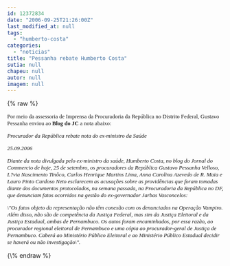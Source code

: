 ```yaml
---
id: 12372834
date: "2006-09-25T21:26:00Z"
last_modified_at: null
tags:
  - "humberto-costa"
categories:
  - "noticias"
title: "Pessanha rebate Humberto Costa"
sutia: null
chapeu: null
autor: null
imagem: null
---
```

{\% raw %}
<p><FONT size=2><FONT face=Verdana size=2></p>
<p><P>Por meio da assessoria de Imprensa da Procuradoria da República no Distrito Federal, Gustavo Pessanha enviou ao <STRONG>Blog do JC</STRONG>&nbsp;a nota abaixo:&nbsp;</P></p>
<p><P><EM>Procurador da República rebate nota do ex-ministro da Saúde</EM></P></FONT></p>
<p><P><EM><FONT face=Verdana>25.09.2006 </FONT></EM></P></p>
<p><P><FONT face=Verdana><EM>Diante da nota divulgada pelo ex-ministro da saúde, Humberto Costa, no blog do Jornal do Commercio de hoje, 25 de setembro, os procuradores da República Gustavo Pessanha Velloso, L?via Nascimento Tinôco, Carlos Henrique Martins Lima, Anna Carolina Azevedo de R. Maia e Lauro Pinto Cardoso Neto esclarecem as acusações sobre as providências que foram tomadas diante dos documentos protocolados, na semana passada, na Procuradoria da República no DF, que denunciam fatos ocorridos na gestão do ex-governador Jarbas Vasconcelos: </EM></FONT></P></p>
<p><P><FONT face=Verdana><EM>\"Os fatos objeto da representação não têm conexão com os denunciados na Operação Vampiro. Além disso, não são de competência da Justiça Federal, mas sim da Justiça Eleitoral e da Justiça Estadual, ambas de Pernambuco. Os autos foram encaminhados, por essa razão, ao procurador regional eleitoral de Pernambuco e uma cópia ao procurador-geral de Justiça de Pernambuco. Caberá ao Ministério Público Eleitoral e ao Ministério Público Estadual decidir se haverá ou não investigação\". </EM></FONT></P></FONT> </p>
{\% endraw %}